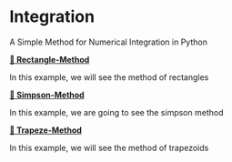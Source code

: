 # Integration
A Simple Method for Numerical Integration in Python

**[📁 Rectangle-Method](/Integration/Rectangle)**

In this example, we will see the method of rectangles

**[📁 Simpson-Method](/Integration/Simpson)**

In this example, we are going to see the simpson method

**[📁 Trapeze-Method](/Integration/Trapeze)**

In this example, we will see the method of trapezoids

